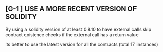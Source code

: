 ## [G-1 ] USE A MORE RECENT VERSION OF SOLIDITY

By using a solidity version of at least 0.8.10 to have external calls skip contract existence checks if the external call has a return value

its better to use the latest version for all the contracts (total 17 instances)

